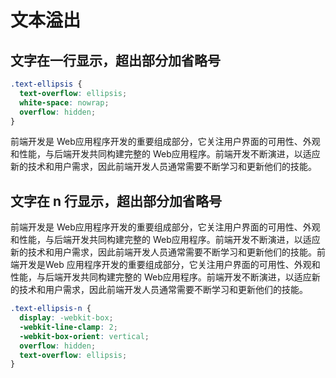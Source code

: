 # 文本溢出

## 文字在一行显示，超出部分加省略号

```css
.text-ellipsis {
  text-overflow: ellipsis;
  white-space: nowrap;
  overflow: hidden;
}
```

<div :class="$style.ellipsis">
前端开发是 Web应用程序开发的重要组成部分，它关注用户界面的可用性、外观和性能，与后端开发共同构建完整的 Web应用程序。前端开发不断演进，以适应新的技术和用户需求，因此前端开发人员通常需要不断学习和更新他们的技能。
</div>

## 文字在 n 行显示，超出部分加省略号

<div :class="$style.ellipsisN">
前端开发是 Web应用程序开发的重要组成部分，它关注用户界面的可用性、外观和性能，与后端开发共同构建完整的 Web应用程序。前端开发不断演进，以适应新的技术和用户需求，因此前端开发人员通常需要不断学习和更新他们的技能。前端开发是Web 应用程序开发的重要组成部分，它关注用户界面的可用性、外观和性能，与后端开发共同构建完整的 Web应用程序。前端开发不断演进，以适应新的技术和用户需求，因此前端开发人员通常需要不断学习和更新他们的技能。
</div>

```css
.text-ellipsis-n {
  display: -webkit-box;
  -webkit-line-clamp: 2;
  -webkit-box-orient: vertical;
  overflow: hidden;
  text-overflow: ellipsis;
}
```

<style module>
.ellipsis {
  text-overflow: ellipsis;
  white-space: nowrap;
  overflow: hidden;
}

.ellipsisN {
    display: -webkit-box;
    -webkit-line-clamp: 2;
    -webkit-box-orient: vertical;
    overflow: hidden;
    text-overflow: ellipsis;
}
</style>
